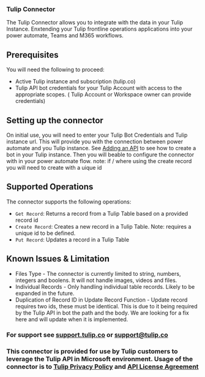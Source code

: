 ### Tulip Connector

The Tulip Connector allows you to integrate with the data in your Tulip Instance. Enxtending your Tulip frontline operations applications into your power automate, Teams and M365 workflows.

## Prerequisites
You will need the following to proceed:
* Active Tulip instance and subscription (tulip.co)
* Tulip API bot credentials for your Tulip Account with access to the appropriate scopes. ( Tulip Account or Workspace owner can provide credentials)

## Setting up the connector
On initial use, you will need to enter your Tulip Bot Credentials and Tulip instance url. This will provide you with the connection between power automate and you Tulip instance. See [Adding an API](https://support.tulip.co/docs/how-to-use-the-table-api-1#:~:text=in%20a%20table.-,Adding,-an%20API) to see how to create a bot in your Tulip instance.
Then  you will beable to configure the connector with in your power automate flow.
note: if / where using the create record you will need to create with a uique id


## Supported Operations
The connector supports the following operations:
* `Get Record`:  Returns a record from a Tulip Table based on a provided record id
* `Create Record`: Creates a new record in a Tulip Table. Note: requires a unique id to be defined.
* `Put Record`: Updates a record in a Tulip Table

## Known Issues & Limitation
* Files Type - The connector is currently limited to string, numbers, integers and boolens. It will not handle images, videos and files.
* Individual Records - Only handling individual table records. Likely to be expanded in the future.
* Duplication of Record ID in Update Record Function - Update record requires two ids, these must be identical. This is due to it being required by the Tulip API in bot the path and the body. We are looking for a fix here and will update when it is implemented.

### For support see [support.tulip.co](support.tulip.co) or [support@tulip.co](mailto:support@tulip.co)

### This connector is provided for use by Tulip customers to leverage the Tulip API in Microsoft environment. Usage of the connector is to [Tulip Privacy Policy](https://tulip.co/legal/privacy-policy/) and [API License Agreement](https://tulip.co/legal/api-license-agreement/)
